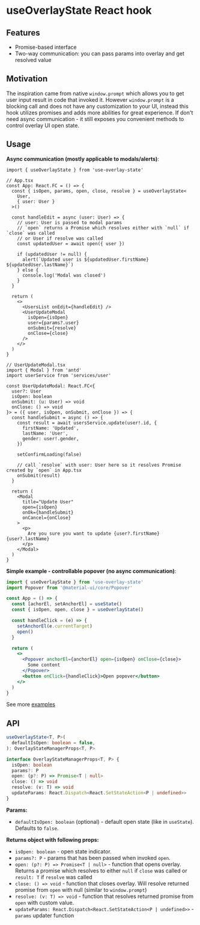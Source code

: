 # useOverlayState React hook

## Features

- Promise-based interface
- Two-way communication: you can pass params into overlay and get resolved value

## Motivation

The inspiration came from native `window.prompt` which allows you to get user input result in code that invoked it. However `window.prompt` is a blocking call and does not have any customization to your UI, instead this hook utilizes promises and adds more abilities for great experience.
If don't need async communication - it still exposes you convenient methods to control overlay UI open state.

## Usage

**Async communication (mostly applicable to modals/alerts)**:

```tsx
import { useOverlayState } from 'use-overlay-state'

// App.tsx
const App: React.FC = () => {
  const { isOpen, params, open, close, resolve } = useOverlayState<
    User,
    { user: User }
  >()

  const handleEdit = async (user: User) => {
    // user: User is passed to modal params
    // `open` returns a Promise which resolves either with `null` if `close` was called
    // or User if resolve was called
    const updatedUser = await open({ user })

    if (updatedUser != null) {
      alert(`Updated user is ${updatedUser.firstName} ${updatedUser.lastName}`)
    } else {
      console.log('Modal was closed')
    }
  }

  return (
    <>
      <UsersList onEdit={handleEdit} />
      <UserUpdateModal
        isOpen={isOpen}
        user={params?.user}
        onSubmit={resolve}
        onClose={close}
      />
    </>
  )
}

// UserUpdateModal.tsx
import { Modal } from 'antd'
import userService from 'services/user'

const UserUpdateModal: React.FC<{
  user?: User
  isOpen: boolean
  onSubmit: (u: User) => void
  onClose: () => void
}> = ({ user, isOpen, onSubmit, onClose }) => {
  const handleSubmit = async () => {
    const result = await usersService.update(user!.id, {
      firstName: 'Updated',
      lastName: 'User',
      gender: user!.gender,
    })

    setConfirmLoading(false)

    // call `resolve` with user: User here so it resolves Promise created by `open` in App.tsx
    onSubmit(result)
  }

  return (
    <Modal
      title="Update User"
      open={isOpen}
      onOk={handleSubmit}
      onCancel={onClose}
    >
      <p>
        Are you sure you want to update {user?.firstName} {user?.lastName}
      </p>
    </Modal>
  )
}
```

**Simple example - controllable popover (no async communication)**:

```jsx
import { useOverlayState } from 'use-overlay-state'
import Popover from '@material-ui/core/Popover'

const App = () => {
  const [achorEl, setAnchorEl] = useState()
  const { isOpen, open, close } = useOverlayState()

  const handleClick = (e) => {
    setAnchorEl(e.currentTarget)
    open()
  }

  return (
    <>
      <Popover anchorEl={anchorEl} open={isOpen} onClose={close}>
        Some content
      </Popover>
      <button onClick={handleClick}>Open popover</button>
    </>
  )
}
```

See more [examples](https://github.com/ekscentrysytet/use-overlay-state/tree/main/examples)

## API

```ts
useOverlayState<T, P>(
  defaultIsOpen: boolean = false,
): OverlayStateManagerProps<T, P>

interface OverlayStateManagerProps<T, P> {
  isOpen: boolean
  params?: P
  open: (p?: P) => Promise<T | null>
  close: () => void
  resolve: (v: T) => void
  updateParams: React.Dispatch<React.SetStateAction<P | undefined>>
}
```

**Params:**

- `defaultIsOpen: boolean` (optional) - default open state (like in `useState`). Defaults to `false`.

**Returns object with following props:**

- `isOpen: boolean` - open state indicator.
- `params?: P` - params that has been passed when invoked `open`.
- `open: (p?: P) => Promise<T | null>` - function that opens overlay. Returns a promise which resolves to either `null` if `close` was called or `result: T` if `resolve` was called
- `close: () => void` - function that closes overlay. Will resolve returned promise from `open` with null (similar to `window.prompt`)
- `resolve: (v: T) => void` - function that resolves returned promise from `open` with custom value.
- `updateParams: React.Dispatch<React.SetStateAction<P | undefined>>` - `params` updater function
